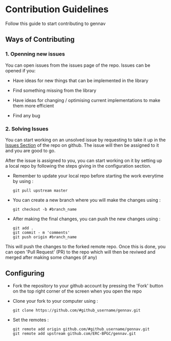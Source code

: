 # Contribution Guidelines

Follow this guide to start contributing to gennav

## Ways of Contributing

### 1. Openning new issues

You can open issues from the issues page of the repo. Issues can be opened if you:

* Have ideas for new things that can be implemented in the library

* Find something missing from the library 

* Have ideas for changing / optimising current implementations to make them more 
  efficient 

* Find any bug 

### 2. Solving Issues

You can start working on an unsolved issue by requesting to take it up in the [Issues Section](https://github.com/ERC-BPGC/gennav/issues) of the repo on github. The issue will then be assigned to it and you are good to go.

After the issue is assigned to you, you can start working on it by setting up a local
repo by following the steps giving in the configuration section.

* Remember to update your local repo before starting the work everytime by using :
	
	```
	git pull upstream master
	```

* You can create a new branch where you will make the changes using :

	```
	git checkout -b #branch_name
	```

* After making the final changes, you can push the new changes using :

	```
	git add .
	git commit - m 'comments'
	git push origin #branch_name
	```

This will push the changes to the forked remote repo. Once this is done, you can open 'Pull Request' (PR) to the repo which will then be reviwed and merged after making some changes (if any)

## Configuring

* Fork the repository to your github account by pressing the 'Fork' button on the top  	 right corner of the screen when you open the repo

* Clone your fork to your computer using :
	
	```
	git clone https://github.com/#github_username/gennav.git
	```

* Set the remotes :

	```
	git remote add origin github.com/#github_username/gennav.git
	git remote add upstream github.com/ERC-BPGC/gennav.git
	```
